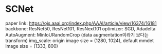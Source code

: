 # SCNet
paper link: https://ojs.aaai.org/index.php/AAAI/article/view/16374/16181
backbone: ResNet50, ResNet101, ResNext101
optimizer: SGD, Adadelta
AutoAugment: MinIoURandomCrop (data augmentation이라기 보다는 transform)
img_scale: origin image size = (1280, 1024), default mmdet image size = (1333, 800)
